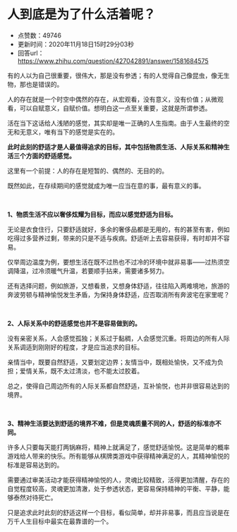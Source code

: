 # 人到底是为了什么活着呢？
- 点赞数：49746
- 更新时间：2020年11月18日15时29分03秒
- 回答url：https://www.zhihu.com/question/427042891/answer/1581684575
<body>
 <p data-pid="1yLg77XS">有的人以为自己很重要，很伟大，那是没有参透；有的人觉得自己像昆虫，像无生物，那也是错误的。</p>
 <p data-pid="yhGEXd81">人的存在就是一个时空中偶然的存在，从宏观看，没有意义，没有价值；从微观看，可以自赋意义，自赋价值。想明白这一点至关重要，这就是所谓参透。</p>
 <p data-pid="TxId8TUl">活在当下这话给人浅陋的感觉，其实却是唯一正确的人生指南。由于人生最终的空无和无意义，唯有当下的感觉是实在的。</p>
 <p data-pid="VBRXnmcn"><b>此时此刻的舒适才是人最值得追求的目标，其中包括物质生活、人际关系和精神生活三个方面的舒适感觉。</b></p>
 <p data-pid="61AryB4c">这里有一个前提：人的存在是短暂的、偶然的、无目的的。</p>
 <p data-pid="idXkhsCH">既然如此，在存续期间的感觉就成为唯一应当在意的事，最有意义的事。</p>
 <p class="ztext-empty-paragraph"><br></p>
 <p data-pid="-FfvWpZa"><b>1、物质生活不应以奢侈炫耀为目标，而应以感觉舒适为目标。</b></p>
 <p data-pid="2XC-1GK4">无论是衣食住行，只要舒适就好，多余的奢侈品都是无用的，有的甚至有害，例如吃得过多营养过剩，带来的只是不适与疾病。舒适听上去容易获得，有时却并不容易。</p>
 <p data-pid="598lmL9i">仅举周边温度为例，要想生活在既不过热也不过冷的环境中就非易事——过热须空调降温，过冷须暖气升温，若要顺手拈来，需要诸多努力。</p>
 <p data-pid="j77FlHNk">还有选择问题，例如旅游，又想看景，又想身体舒适，往往陷入两难境地，旅游的奔波劳顿与精神愉悦发生矛盾，为保持身体舒适，应否取消所有奔波宅在家里呢？</p>
 <p class="ztext-empty-paragraph"><br></p>
 <p data-pid="Q_qVUymv"><b>2、人际关系中的舒适感觉也并不是容易做到的。</b></p>
 <p data-pid="2mO9Cm1T">没有亲密关系，人会感觉孤独；关系过于黏稠，人会感觉沉重。将周边的所有人际关系调适到刚刚好的程度，才是应当追求的目标。</p>
 <p data-pid="-aNTV9S8">亲情当中，既要自然舒适，又要划定边界；友情当中，既相处愉快，又不成为负担；爱情关系，既不太过清淡，也不能太过胶着。</p>
 <p data-pid="SIkK7gsj">总之，使得自己周边所有的人际关系都自然舒适，互补愉悦，也并非很容易达到的境界。</p>
 <p class="ztext-empty-paragraph"><br></p>
 <p data-pid="DY3FO93N"><b>3、精神生活要达到舒适的境界不难，但是灵魂质量不同的人，舒适的标准亦不同。</b></p>
 <p data-pid="riW6h31r">许多人只要每天能打两锅麻将，精神上就满足了，感觉舒适愉悦。这是简单的概率游戏给人带来的快乐。所有能够从棋牌类游戏中获得精神满足的人，其精神愉悦的标准是容易达到的。</p>
 <p data-pid="jfSCsEWi">需要通过审美活动才能获得精神愉悦的人，灵魂比较精致，活得更加清醒，存在的自觉程度较高，灵魂更加清澈，处于参透状态，更容易保持精神的平衡、平静，能够泰然对待死亡。</p>
 <p data-pid="7ph98ofE">只是追求此时此刻的舒适这样一个目标，看似简单，却并非易事，而且应当说是在万千人生目标中最实在最靠谱的一个。</p>
</body>